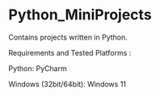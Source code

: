 # Python_MiniProjects


Contains projects written in Python. 

Requirements and Tested Platforms :

Python: PyCharm

Windows (32bit/64bit): Windows 11
